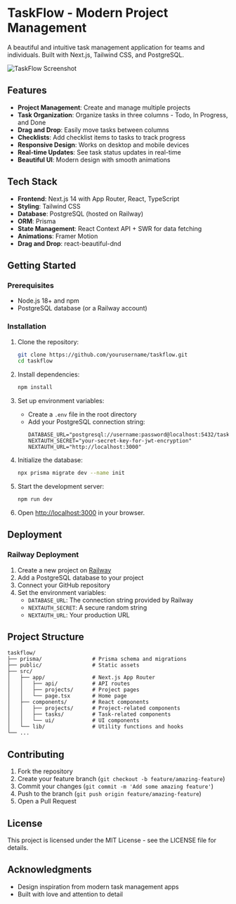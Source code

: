 # TaskFlow - Modern Project Management

A beautiful and intuitive task management application for teams and individuals. Built with Next.js, Tailwind CSS, and PostgreSQL.

![TaskFlow Screenshot](https://via.placeholder.com/800x450.png?text=TaskFlow+Screenshot)

## Features

- **Project Management**: Create and manage multiple projects
- **Task Organization**: Organize tasks in three columns - Todo, In Progress, and Done
- **Drag and Drop**: Easily move tasks between columns
- **Checklists**: Add checklist items to tasks to track progress
- **Responsive Design**: Works on desktop and mobile devices
- **Real-time Updates**: See task status updates in real-time
- **Beautiful UI**: Modern design with smooth animations

## Tech Stack

- **Frontend**: Next.js 14 with App Router, React, TypeScript
- **Styling**: Tailwind CSS
- **Database**: PostgreSQL (hosted on Railway)
- **ORM**: Prisma
- **State Management**: React Context API + SWR for data fetching
- **Animations**: Framer Motion
- **Drag and Drop**: react-beautiful-dnd

## Getting Started

### Prerequisites

- Node.js 18+ and npm
- PostgreSQL database (or a Railway account)

### Installation

1. Clone the repository:
   ```bash
   git clone https://github.com/yourusername/taskflow.git
   cd taskflow
   ```

2. Install dependencies:
   ```bash
   npm install
   ```

3. Set up environment variables:
   - Create a `.env` file in the root directory
   - Add your PostgreSQL connection string:
     ```
     DATABASE_URL="postgresql://username:password@localhost:5432/taskflow"
     NEXTAUTH_SECRET="your-secret-key-for-jwt-encryption"
     NEXTAUTH_URL="http://localhost:3000"
     ```

4. Initialize the database:
   ```bash
   npx prisma migrate dev --name init
   ```

5. Start the development server:
   ```bash
   npm run dev
   ```

6. Open [http://localhost:3000](http://localhost:3000) in your browser.

## Deployment

### Railway Deployment

1. Create a new project on [Railway](https://railway.app/)
2. Add a PostgreSQL database to your project
3. Connect your GitHub repository
4. Set the environment variables:
   - `DATABASE_URL`: The connection string provided by Railway
   - `NEXTAUTH_SECRET`: A secure random string
   - `NEXTAUTH_URL`: Your production URL

## Project Structure

```
taskflow/
├── prisma/                # Prisma schema and migrations
├── public/                # Static assets
├── src/
│   ├── app/               # Next.js App Router
│   │   ├── api/           # API routes
│   │   ├── projects/      # Project pages
│   │   └── page.tsx       # Home page
│   ├── components/        # React components
│   │   ├── projects/      # Project-related components
│   │   ├── tasks/         # Task-related components
│   │   └── ui/            # UI components
│   └── lib/               # Utility functions and hooks
└── ...
```

## Contributing

1. Fork the repository
2. Create your feature branch (`git checkout -b feature/amazing-feature`)
3. Commit your changes (`git commit -m 'Add some amazing feature'`)
4. Push to the branch (`git push origin feature/amazing-feature`)
5. Open a Pull Request

## License

This project is licensed under the MIT License - see the LICENSE file for details.

## Acknowledgments

- Design inspiration from modern task management apps
- Built with love and attention to detail
